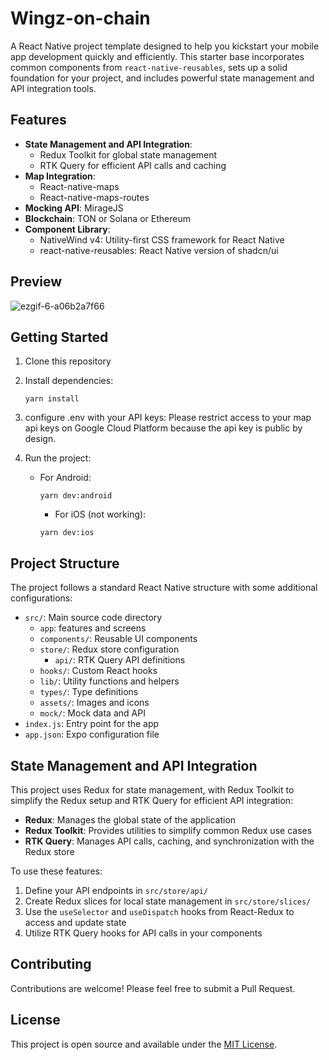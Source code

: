 # Wingz-on-chain

A React Native project template designed to help you kickstart your mobile app development quickly and efficiently. This starter base incorporates common components from `react-native-reusables`, sets up a solid foundation for your project, and includes powerful state management and API integration tools.

## Features

- **State Management and API Integration**:
  - Redux Toolkit for global state management
  - RTK Query for efficient API calls and caching
- **Map Integration**:
  - React-native-maps
  - React-native-maps-routes
- **Mocking API**: MirageJS
- **Blockchain**: TON or Solana or Ethereum
- **Component Library**:
  - NativeWind v4: Utility-first CSS framework for React Native
  - react-native-reusables: React Native version of shadcn/ui

## Preview

![ezgif-6-a06b2a7f66](https://github.com/user-attachments/assets/ebbbb85d-c4e3-4d82-93e7-8ae77ba120a1)


## Getting Started

1. Clone this repository
2. Install dependencies:
   ```
   yarn install
   ```
3. configure .env with your API keys: Please restrict access to your map api keys on Google Cloud Platform because the api key is public by design.
4. Run the project:

   - For Android:
     ```
     yarn dev:android
     ```
     - For iOS (not working):
     ```
     yarn dev:ios
     ```

## Project Structure

The project follows a standard React Native structure with some additional configurations:

- `src/`: Main source code directory
  - `app`: features and screens
  - `components/`: Reusable UI components
  - `store/`: Redux store configuration
    - `api/`: RTK Query API definitions
  - `hooks/`: Custom React hooks
  - `lib/`: Utility functions and helpers
  - `types/`: Type definitions
  - `assets/`: Images and icons
  - `mock/`: Mock data and API
- `index.js`: Entry point for the app
- `app.json`: Expo configuration file

## State Management and API Integration

This project uses Redux for state management, with Redux Toolkit to simplify the Redux setup and RTK Query for efficient API integration:

- **Redux**: Manages the global state of the application
- **Redux Toolkit**: Provides utilities to simplify common Redux use cases
- **RTK Query**: Manages API calls, caching, and synchronization with the Redux store

To use these features:

1. Define your API endpoints in `src/store/api/`
2. Create Redux slices for local state management in `src/store/slices/`
3. Use the `useSelector` and `useDispatch` hooks from React-Redux to access and update state
4. Utilize RTK Query hooks for API calls in your components

## Contributing

Contributions are welcome! Please feel free to submit a Pull Request.

## License

This project is open source and available under the [MIT License](LICENSE).
